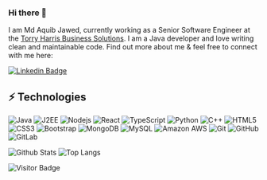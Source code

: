 ### Hi there 👋

I am Md Aquib Jawed, currently working as a Senior Software Engineer at the [Torry Harris Business Solutions](https://www.torryharris.com/). I am a Java developer and love writing clean and maintainable code. Find out more about me & feel free to connect with me here:

[![Linkedin Badge](https://img.shields.io/badge/-abjawed-blue?style=flat-square&logo=Linkedin&logoColor=white&link=https://www.linkedin.com/in/abjawed/)](https://www.linkedin.com/in/abjawed/)

## ⚡ Technologies

![Java](https://img.shields.io/badge/-JAVA-black?style=flat-square&logo=java)
![J2EE](https://img.shields.io/badge/-J2EE-black?style=flat-square&logo=J2EE)
![Nodejs](https://img.shields.io/badge/-Nodejs-black?style=flat-square&logo=Node.js)
![React](https://img.shields.io/badge/-React-black?style=flat-square&logo=react)
![TypeScript](https://img.shields.io/badge/-TypeScript-007ACC?style=flat-square&logo=typescript)
![Python](https://img.shields.io/badge/-Python-black?style=flat-square&logo=Python)
![C++](https://img.shields.io/badge/-C++-00599C?style=flat-square&logo=c)
![HTML5](https://img.shields.io/badge/-HTML5-E34F26?style=flat-square&logo=html5&logoColor=white)
![CSS3](https://img.shields.io/badge/-CSS3-1572B6?style=flat-square&logo=css3)
![Bootstrap](https://img.shields.io/badge/-Bootstrap-563D7C?style=flat-square&logo=bootstrap)
![MongoDB](https://img.shields.io/badge/-MongoDB-black?style=flat-square&logo=mongodb)
![MySQL](https://img.shields.io/badge/-MySQL-black?style=flat-square&logo=mysql)
![Amazon AWS](https://img.shields.io/badge/Amazon%20AWS-232F3E?style=flat-square&logo=amazon-aws)
![Git](https://img.shields.io/badge/-Git-black?style=flat-square&logo=git)
![GitHub](https://img.shields.io/badge/-GitHub-181717?style=flat-square&logo=github)
![GitLab](https://img.shields.io/badge/-GitLab-FCA121?style=flat-square&logo=gitlab)

![Github Stats](https://github-readme-stats.vercel.app/api?username=abjawed&count_private=true&show_icons=true&include_all_commits=true)
![Top Langs](https://github-readme-stats.vercel.app/api/top-langs/?username=abjawed&hide=TeX&layout=compact)

![Visitor Badge](https://visitor-badge.laobi.icu/badge?page_id=abjawed.abjawed)
